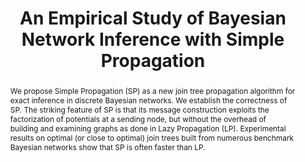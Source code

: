 ---
# Documentation: https://sourcethemes.com/academic/docs/managing-content/

title: "An Empirical Study of Bayesian Network Inference with Simple Propagation"
authors: ["C.J. Butz", "J.S. Oliveira", "A.E. dos Santos", "A.L. Madsen"]
publishDate: 2018-01-01T08:10:10.965925Z
publication_types: ["2"]
abstract: "We propose Simple Propagation (SP) as a new join tree propagation algorithm for exact inference in discrete Bayesian networks. We establish the correctness of SP. The striking feature of SP is that its message construction exploits the factorization of potentials at a sending node, but without the overhead of building and examining graphs as done in Lazy Propagation (LP). Experimental results on optimal (or close to optimal) join trees built from numerous benchmark Bayesian networks show that SP is often faster than LP."
featured: false
publication: "*International Journal of Approximate Reasoning*"
links:
- name: Link
  url: https://www.sciencedirect.com/science/article/pii/S0888613X17306205
url_slides: 'files/SP_seminar.pdf'
---